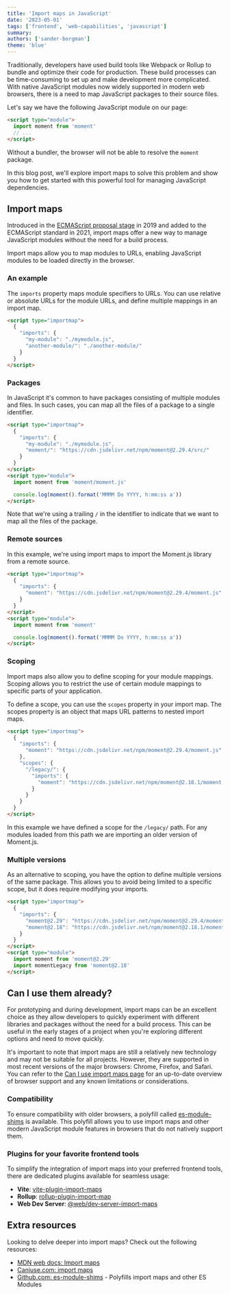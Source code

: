```yaml
---
title: 'Import maps in JavaScript'
date: '2023-05-01'
tags: ['frontend', 'web-capabilities', 'javascript']
summary:
authors: ['sander-borgman']
theme: 'blue'
---
```


Traditionally, developers have used build tools like Webpack or Rollup to bundle and optimize their code for production. These build processes can be time-consuming to set up and make development more complicated. With native JavaScript modules now widely supported in modern web browsers, there is a need to map JavaScript packages to their source files.

Let's say we have the following JavaScript module on our page:

```html
<script type="module">
  import moment from 'moment'
  // ...
</script>
```

Without a bundler, the browser will not be able to resolve the `moment` package.

In this blog post, we'll explore import maps to solve this problem and show you how to get started with this powerful tool for managing JavaScript dependencies.

## Import maps

Introduced in the [ECMAScript proposal stage](https://github.com/WICG/import-maps) in 2019 and added to the ECMAScript standard in 2021, import maps offer a new way to manage JavaScript modules without the need for a build process.

Import maps allow you to map modules to URLs, enabling JavaScript modules to be loaded directly in the browser.

### An example

The `imports` property maps module specifiers to URLs. You can use relative or absolute URLs for the module URLs, and define multiple mappings in an import map.

```html
<script type="importmap">
  {
    "imports": {
      "my-module": "./mymodule.js",
      "another-module/": "./another-module/"
    }
  }
</script>
```

### Packages

In JavaScript it's common to have packages consisting of multiple modules and files. In such cases, you can map all the files of a package to a single identifier.

```html
<script type="importmap">
  {
    "imports": {
      "my-module": "./mymodule.js",
      "moment/": "https://cdn.jsdelivr.net/npm/moment@2.29.4/src/"
    }
  }
</script>
<script type="module">
  import moment from 'moment/moment.js'

  console.log(moment().format('MMMM Do YYYY, h:mm:ss a'))
</script>
```

Note that we're using a trailing `/` in the identifier to indicate that we want to map all the files of the package.

### Remote sources

In this example, we're using import maps to import the Moment.js library from a remote source.

```html
<script type="importmap">
  {
    "imports": {
      "moment": "https://cdn.jsdelivr.net/npm/moment@2.29.4/moment.js"
    }
  }
</script>
<script type="module">
  import moment from 'moment'

  console.log(moment().format('MMMM Do YYYY, h:mm:ss a'))
</script>
```

### Scoping

Import maps also allow you to define scoping for your module mappings. Scoping allows you to restrict the use of certain module mappings to specific parts of your application.

To define a scope, you can use the `scopes` property in your import map. The scopes property is an object that maps URL patterns to nested import maps.

```html
<script type="importmap">
  {
    "imports": {
      "moment": "https://cdn.jsdelivr.net/npm/moment@2.29.4/moment.js"
    },
    "scopes": {
      "/legacy/": {
        "imports": {
          "moment": "https://cdn.jsdelivr.net/npm/moment@2.18.1/moment.js"
        }
      }
    }
  }
</script>
```

In this example we have defined a scope for the `/legacy/` path. For any modules loaded from this path we are importing an older version of Moment.js.

### Multiple versions

As an alternative to scoping, you have the option to define multiple versions of the same package. This allows you to avoid being limited to a specific scope, but it does require modifying your imports.

```html
<script type="importmap">
  {
    "imports": {
      "moment@2.29": "https://cdn.jsdelivr.net/npm/moment@2.29.4/moment.js",
      "moment@2.18": "https://cdn.jsdelivr.net/npm/moment@2.18.1/moment.js"
    }
  }
</script>
<script type="module">
  import moment from 'moment@2.29'
  import momentLegacy from 'moment@2.18'
</script>
```

## Can I use them already?

For prototyping and during development, import maps can be an excellent choice as they allow developers to quickly experiment with different libraries and packages without the need for a build process. This can be useful in the early stages of a project when you're exploring different options and need to move quickly.

It's important to note that import maps are still a relatively new technology and may not be suitable for all projects. However, they are supported in most recent versions of the major browsers: Chrome, Firefox, and Safari. You can refer to the [Can I use import maps page](https://caniuse.com/import-maps) for an up-to-date overview of browser support and any known limitations or considerations.

### Compatibility

To ensure compatibility with older browsers, a polyfill called [es-module-shims](https://github.com/guybedford/es-module-shims) is available. This polyfill allows you to use import maps and other modern JavaScript module features in browsers that do not natively support them.

### Plugins for your favorite frontend tools

To simplify the integration of import maps into your preferred frontend tools, there are dedicated plugins available for seamless usage:

- **Vite**: [vite-plugin-import-maps](https://www.npmjs.com/package/vite-plugin-import-maps)
- **Rollup**: [rollup-plugin-import-map](https://www.npmjs.com/package/rollup-plugin-import-map)
- **Web Dev Server**: [@web/dev-server-import-maps](https://modern-web.dev/docs/dev-server/plugins/import-maps/)

## Extra resources

Looking to delve deeper into import maps? Check out the following resources:

- [MDN web docs: Import maps](https://developer.mozilla.org/en-US/docs/Web/HTML/Element/script/type/importmap)
- [Caniuse.com: import maps](https://caniuse.com/import-maps)
- [Github.com: es-module-shims](https://github.com/guybedford/es-module-shims) - Polyfills import maps and other ES Modules
